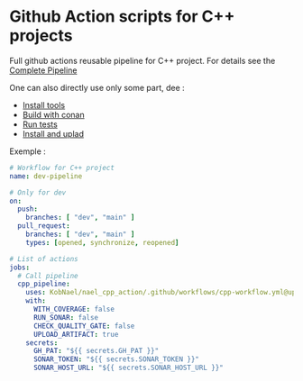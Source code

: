 # Github Action scripts for C++ projects

Full github actions reusable pipeline for C++ project.
For details see the [Complete Pipeline](doc/cpp-workflow.md)

One can also directly use only some part, dee :
 * [Install tools](doc/setup_cpp.md)
 * [Build with conan](doc/cmake_build.md)
 * [Run tests](doc/tests_cpp.md)
 * [Install and uplad](doc/install.md)

Exemple :

```yaml
# Workflow for C++ project
name: dev-pipeline

# Only for dev
on:
  push:
    branches: [ "dev", "main" ]
  pull_request:
    branches: [ "dev", "main" ]
    types: [opened, synchronize, reopened]

# List of actions
jobs:
  # Call pipeline
  cpp_pipeline:
    uses: KobNael/nael_cpp_action/.github/workflows/cpp-workflow.yml@upload
    with:
      WITH_COVERAGE: false
      RUN_SONAR: false
      CHECK_QUALITY_GATE: false
      UPLOAD_ARTIFACT: true
    secrets:
      GH_PAT: "${{ secrets.GH_PAT }}"
      SONAR_TOKEN: "${{ secrets.SONAR_TOKEN }}"
      SONAR_HOST_URL: "${{ secrets.SONAR_HOST_URL }}"

```